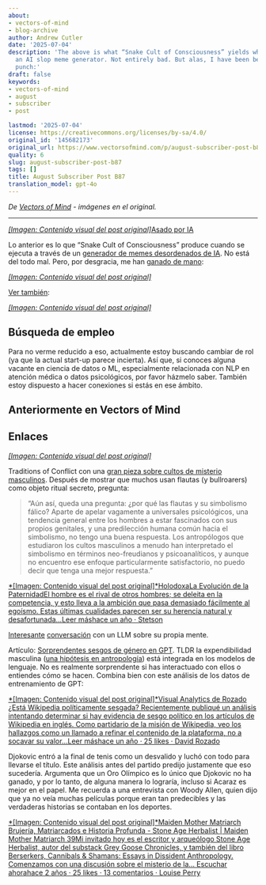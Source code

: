 ```yaml
---
about:
- vectors-of-mind
- blog-archive
author: Andrew Cutler
date: '2025-07-04'
description: 'The above is what “Snake Cult of Consciousness” yields when run through
  an AI slop meme generator. Not entirely bad. But alas, I have been beaten to the
  punch:'
draft: false
keywords:
- vectors-of-mind
- august
- subscriber
- post

lastmod: '2025-07-04'
license: https://creativecommons.org/licenses/by-sa/4.0/
original_id: '145682173'
original_url: https://www.vectorsofmind.com/p/august-subscriber-post-b87
quality: 6
slug: august-subscriber-post-b87
tags: []
title: August Subscriber Post B87
translation_model: gpt-4o
---
```


*De [Vectors of Mind](https://www.vectorsofmind.com/p/august-subscriber-post-b87) - imágenes en el original.*

---

[*[Imagen: Contenido visual del post original]*](https://substackcdn.com/image/fetch/$s_!QA83!,f_auto,q_auto:good,fl_progressive:steep/https%3A%2F%2Fsubstack-post-media.s3.amazonaws.com%2Fpublic%2Fimages%2Fbe9f2b8d-89ef-42f0-882b-a7e455130acf_1280x960.heic)[Asado por IA](https://glif.app/@drewcut/runs/z7k0wf7tat6rs00y02qispyb)

Lo anterior es lo que “Snake Cult of Consciousness” produce cuando se ejecuta a través de un [generador de memes desordenados de IA](https://glif.app/glifs/clxu9v51z000630p93eqvefx8). No está del todo mal. Pero, por desgracia, me han [ganado de mano](https://serpentessa.com/):

[*[Imagen: Contenido visual del post original]*](https://substackcdn.com/image/fetch/$s_!KiPq!,f_auto,q_auto:good,fl_progressive:steep/https%3A%2F%2Fsubstack-post-media.s3.amazonaws.com%2Fpublic%2Fimages%2F70f3bc66-08fb-4e20-bf1a-7d28231ba799_1170x450.jpeg)

[Ver también](http://www.soulevolution.org/obs/obs-intro.html):

[*[Imagen: Contenido visual del post original]*](https://substackcdn.com/image/fetch/$s_!9Y4p!,f_auto,q_auto:good,fl_progressive:steep/https%3A%2F%2Fsubstack-post-media.s3.amazonaws.com%2Fpublic%2Fimages%2Fcbfec26a-e06d-4a49-a0e7-72cee37d6af3_583x215.jpeg)

## Búsqueda de empleo

Para no verme reducido a eso, actualmente estoy buscando cambiar de rol (ya que la actual start-up parece incierta). Así que, si conoces alguna vacante en ciencia de datos o ML, especialmente relacionada con NLP en atención médica o datos psicológicos, por favor házmelo saber. También estoy dispuesto a hacer conexiones si estás en ese ámbito.

## Anteriormente en Vectors of Mind

## Enlaces

[*[Imagen: Contenido visual del post original]*](https://substackcdn.com/image/fetch/$s_!95Qh!,f_auto,q_auto:good,fl_progressive:steep/https%3A%2F%2Fsubstack-post-media.s3.amazonaws.com%2Fpublic%2Fimages%2F95174c6a-d1fa-43d9-9f5d-dd0b08a38e1d_1344x896.png)

Traditions of Conflict con una [gran pieza sobre cultos de misterio masculinos](https://traditionsofconflict.com/blog/2018/1/31/on-secret-cults-and-male-dominance). Después de mostrar que muchos usan flautas (y bullroarers) como objeto ritual secreto, pregunta:

> “Aún así, queda una pregunta: ¿por qué las flautas y su simbolismo fálico? Aparte de apelar vagamente a universales psicológicos, una tendencia general entre los hombres a estar fascinados con sus propios genitales, y una predilección humana común hacia el simbolismo, no tengo una buena respuesta. Los antropólogos que estudiaron los cultos masculinos a menudo han interpretado el simbolismo en términos neo-freudianos y psicoanalíticos, y aunque no encuentro ese enfoque particularmente satisfactorio, no puedo decir que tenga una mejor respuesta.”

[*[Imagen: Contenido visual del post original]*HolodoxaLa Evolución de la PaternidadEl hombre es el rival de otros hombres; se deleita en la competencia, y esto lleva a la ambición que pasa demasiado fácilmente al egoísmo. Estas últimas cualidades parecen ser su herencia natural y desafortunada…Leer máshace un año · Stetson](https://stetson.substack.com/p/the-evolution-of-fatherhood?utm_source=substack&utm_campaign=post_embed&utm_medium=web)

[Interesante](https://twitter.com/repligate/status/1814100233690710037) [conversación](https://generative.ink/artifacts/surface-tension/) con un LLM sobre su propia mente.

Artículo: [Sorprendentes sesgos de género en GPT](https://twitter.com/ValerioCapraro/status/1810282442328043806). TLDR la expendibilidad masculina ([una hipótesis en antropología](https://en.wikipedia.org/wiki/Male_expendability)) está integrada en los modelos de lenguaje. No es realmente sorprendente si has interactuado con ellos o entiendes cómo se hacen. Combina bien con este análisis de los datos de entrenamiento de GPT:

[*[Imagen: Contenido visual del post original]*Visual Analytics de Rozado ¿Está Wikipedia políticamente sesgada? Recientemente publiqué un análisis intentando determinar si hay evidencia de sesgo político en los artículos de Wikipedia en inglés. Como partidario de la misión de Wikipedia, veo los hallazgos como un llamado a refinar el contenido de la plataforma, no a socavar su valor…Leer máshace un año · 25 likes · David Rozado](https://davidrozado.substack.com/p/is-wikipedia-politically-biased?utm_source=substack&utm_campaign=post_embed&utm_medium=web)

Djokovic entró a la final de tenis como un desvalido y luchó con todo para llevarse el título. Este análisis antes del partido predijo justamente que eso sucedería. Argumenta que un Oro Olímpico es lo único que Djokovic no ha ganado, y por lo tanto, de alguna manera lo lograría, incluso si Acaraz es mejor en el papel. Me recuerda a una entrevista con Woody Allen, quien dijo que ya no veía muchas películas porque eran tan predecibles y las verdaderas historias se contaban en los deportes.

[*[Imagen: Contenido visual del post original]*Maiden Mother Matriarch Brujería, Matriarcados e Historia Profunda - Stone Age Herbalist | Maiden Mother Matriarch 39Mi invitado hoy es el escritor y arqueólogo Stone Age Herbalist, autor del substack Grey Goose Chronicles, y también del libro Berserkers, Cannibals & Shamans: Essays in Dissident Anthropology. Comenzamos con una discusión sobre el misterio de la… Escuchar ahorahace 2 años · 25 likes · 13 comentarios · Louise Perry](https://www.louiseperry.co.uk/p/witchcraft-matriarchies-and-deep?utm_source=substack&utm_campaign=post_embed&utm_medium=web)
